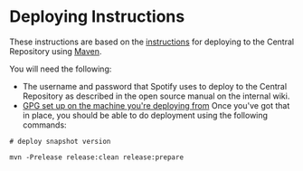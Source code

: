 # Deploying Instructions

These instructions are based on the [instructions](http://central.sonatype.org/pages/ossrh-guide.html)
for deploying to the Central Repository using [Maven](http://central.sonatype.org/pages/apache-maven.html).

You will need the following:
- The username and password that Spotify uses to deploy to the Central Repository as described in
the open source manual on the internal wiki.
- [GPG set up on the machine you're deploying from](http://central.sonatype.org/pages/working-with-pgp-signatures.html)
Once you've got that in place, you should be able to do deployment using the following commands:
```
# deploy snapshot version

mvn -Prelease release:clean release:prepare
```
